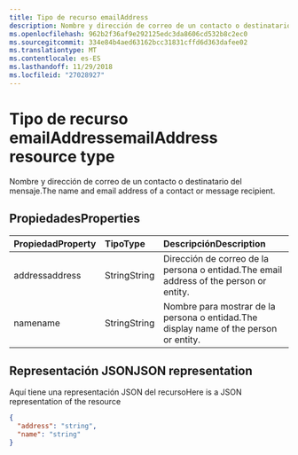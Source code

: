 ```yaml
---
title: Tipo de recurso emailAddress
description: Nombre y dirección de correo de un contacto o destinatario del mensaje.
ms.openlocfilehash: 962b2f36af9e292125edc3da8606cd532b8c2ec0
ms.sourcegitcommit: 334e84b4aed63162bcc31831cffd6d363dafee02
ms.translationtype: MT
ms.contentlocale: es-ES
ms.lasthandoff: 11/29/2018
ms.locfileid: "27028927"
---
```

# <a name="emailaddress-resource-type"></a><span data-ttu-id="a384a-103">Tipo de recurso emailAddress</span><span class="sxs-lookup"><span data-stu-id="a384a-103">emailAddress resource type</span></span>

<span data-ttu-id="a384a-104">Nombre y dirección de correo de un contacto o destinatario del mensaje.</span><span class="sxs-lookup"><span data-stu-id="a384a-104">The name and email address of a contact or message recipient.</span></span>

## <a name="properties"></a><span data-ttu-id="a384a-105">Propiedades</span><span class="sxs-lookup"><span data-stu-id="a384a-105">Properties</span></span>
| <span data-ttu-id="a384a-106">Propiedad</span><span class="sxs-lookup"><span data-stu-id="a384a-106">Property</span></span>     | <span data-ttu-id="a384a-107">Tipo</span><span class="sxs-lookup"><span data-stu-id="a384a-107">Type</span></span>   |<span data-ttu-id="a384a-108">Descripción</span><span class="sxs-lookup"><span data-stu-id="a384a-108">Description</span></span>|
|:---------------|:--------|:----------|
|<span data-ttu-id="a384a-109">address</span><span class="sxs-lookup"><span data-stu-id="a384a-109">address</span></span>|<span data-ttu-id="a384a-110">String</span><span class="sxs-lookup"><span data-stu-id="a384a-110">String</span></span>|<span data-ttu-id="a384a-111">Dirección de correo de la persona o entidad.</span><span class="sxs-lookup"><span data-stu-id="a384a-111">The email address of the person or entity.</span></span>|
|<span data-ttu-id="a384a-112">name</span><span class="sxs-lookup"><span data-stu-id="a384a-112">name</span></span>|<span data-ttu-id="a384a-113">String</span><span class="sxs-lookup"><span data-stu-id="a384a-113">String</span></span>|<span data-ttu-id="a384a-114">Nombre para mostrar de la persona o entidad.</span><span class="sxs-lookup"><span data-stu-id="a384a-114">The display name of the person or entity.</span></span>|

## <a name="json-representation"></a><span data-ttu-id="a384a-115">Representación JSON</span><span class="sxs-lookup"><span data-stu-id="a384a-115">JSON representation</span></span>

<span data-ttu-id="a384a-116">Aquí tiene una representación JSON del recurso</span><span class="sxs-lookup"><span data-stu-id="a384a-116">Here is a JSON representation of the resource</span></span>

<!-- {
  "blockType": "resource",
  "optionalProperties": [

  ],
  "@odata.type": "microsoft.graph.emailAddress"
}-->

```json
{
  "address": "string",
  "name": "string"
}

```

<!-- uuid: 8fcb5dbc-d5aa-4681-8e31-b001d5168d79
2015-10-25 14:57:30 UTC -->
<!-- {
  "type": "#page.annotation",
  "description": "emailAddress resource",
  "keywords": "",
  "section": "documentation",
  "tocPath": ""
}-->
